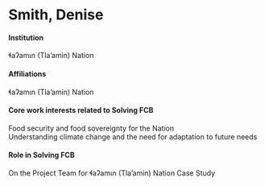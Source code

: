 # Smith, Denise

#### Institution

ɬaʔamɩn (Tla’amin) Nation

#### Affiliations

ɬaʔamɩn (Tla’amin) Nation

#### Core work interests related to Solving FCB

Food security and food sovereignty for the Nation\
Understanding climate change and the need for adaptation to future needs

#### Role in Solving FCB

On the Project Team for ɬaʔamɩn (Tla’amin) Nation Case Study
